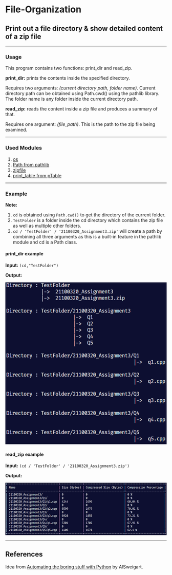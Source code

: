 # File-Organization

## Print out a file directory &amp; show detailed content of a zip file

---

### Usage

This program contains two functions: print_dir and read_zip.

**print_dir:** prints the contents inside the specified directory.

Requires two arguments: _(current directory path, folder name)_. Current directory path can be obtained using Path.cwd() using the pathlib library. The folder name is any folder inside the current directory path.

**read_zip:** reads the content inside a zip file and produces a summary of that.

Requires one argument: _(file_path)_. This is the path to the zip file being examined.

---

### Used Modules

1. [os](https://docs.python.org/3/library/os.html)
2. [Path from pathlib](https://docs.python.org/3/library/pathlib.html)
3. [zipfile](https://docs.python.org/3/library/zipfile.html)
4. [print_table from pTable](https://github.com/AhmedFarhan252/Python-Tables)

---

### Example

**Note:**

1. `cd` is obtained using `Path.cwd()` to get the directory of the current folder.
2. `TestFolder` is a folder inside the cd directory which contains the zip file as well as multiple other folders.
3. `cd / 'TestFolder' / '21100320_Assignment3.zip'` will create a path by combining all three arguments as this is a built-in feature in the pathlib module and cd is a Path class.

#### print_dir example

**Input:** `(cd,"TestFolder")`

**Output:**

![print_dir output](./imgs/print_dir.png)

#### read_zip example

**Input:** `(cd / 'TestFolder' / '21100320_Assignment3.zip')`

**Output:**

![read_zip output](./imgs/read_zip.png)

---

## References

Idea from [Automating the boring stuff with Python](https://automatetheboringstuff.com/2e/chapter10/) by AlSweigart.
